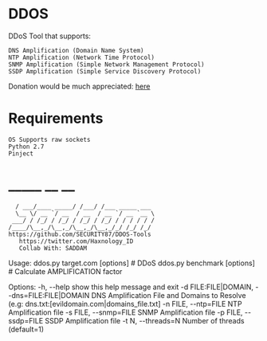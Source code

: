 # DDOS
DDoS Tool that supports:

    DNS Amplification (Domain Name System)
    NTP Amplification (Network Time Protocol)
    SNMP Amplification (Simple Network Management Protocol)
    SSDP Amplification (Simple Service Discovery Protocol)
Donation would be much appreciated: <a href="https://saweria.co/SECURITY87">here</a>

# Requirements

    OS Supports raw sockets
    Python 2.7
    Pinject

# _____           __    __              
	  / ___/____ _____/ /___/ /___ _____ ___ 
	  \__ \/ __ `/ __  / __  / __ `/ __ `__ \
	 ___/ / /_/ / /_/ / /_/ / /_/ / / / / / /
	/____/\__,_/\__,_/\__,_/\__,_/_/ /_/ /_/ 
	https://github.com/SECURITY87/DDOS-Tools
	   https://twitter.com/Haxnology_ID
	   Collab With: SADDAM

Usage: 
ddos.py target.com [options]        # DDoS
ddos.py benchmark [options]         # Calculate AMPLIFICATION factor


Options:
  -h, --help            show this help message and exit
  -d FILE:FILE|DOMAIN, --dns=FILE:FILE|DOMAIN
                        DNS Amplification File and Domains to Resolve (e.g:
                        dns.txt:[evildomain.com|domains_file.txt]
  -n FILE, --ntp=FILE   NTP Amplification file
  -s FILE, --snmp=FILE  SNMP Amplification file
  -p FILE, --ssdp=FILE  SSDP Amplification file
  -t N, --threads=N     Number of threads (default=1)
